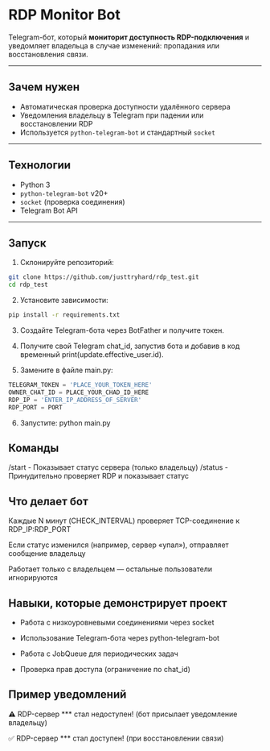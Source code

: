 #  RDP Monitor Bot

Telegram-бот, который **мониторит доступность RDP-подключения**  и уведомляет владельца в случае изменений: пропадания или восстановления связи.

---

## Зачем нужен

-  Автоматическая проверка доступности удалённого сервера
-  Уведомления владельцу в Telegram при падении или восстановлении RDP
-  Используется `python-telegram-bot` и стандартный `socket`

---

## Технологии

- Python 3
- `python-telegram-bot` v20+
- `socket` (проверка соединения)
- Telegram Bot API

---

##  Запуск

1. Склонируйте репозиторий:

```bash
git clone https://github.com/justtryhard/rdp_test.git
cd rdp_test
```

2. Установите зависимости:

```bash
pip install -r requirements.txt
```

3. Создайте Telegram-бота через BotFather и получите токен.

4. Получите свой Telegram chat_id, запустив бота и добавив в код временный print(update.effective_user.id).

5. Замените в файле main.py:

```python
TELEGRAM_TOKEN = 'PLACE_YOUR_TOKEN_HERE'
OWNER_CHAT_ID = PLACE_YOUR_CHAD_ID_HERE
RDP_IP = 'ENTER_IP_ADDRESS_OF_SERVER'
RDP_PORT = PORT
```

6. Запустите: python main.py


## Команды
/start -	Показывает статус сервера (только владельцу)
/status -	Принудительно проверяет RDP и показывает статус

## Что делает бот
Каждые N минут (CHECK_INTERVAL) проверяет TCP-соединение к RDP_IP:RDP_PORT

Если статус изменился (например, сервер «упал»), отправляет сообщение владельцу

Работает только с владельцем — остальные пользователи игнорируются

## Навыки, которые демонстрирует проект
- Работа с низкоуровневыми соединениями через socket

- Использование Telegram-бота через python-telegram-bot

- Работа с JobQueue для периодических задач

- Проверка прав доступа (ограничение по chat_id)

## Пример уведомлений

⚠️ RDP-сервер *** стал недоступен!
(бот присылает уведомление владельцу)

✅ RDP-сервер *** стал доступен!
(при восстановлении связи)



